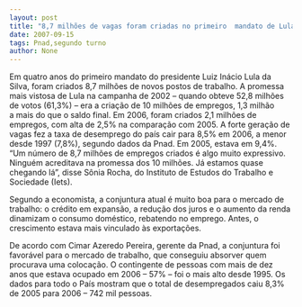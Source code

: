 ```yaml
---
layout: post
title: "8,7 milhões de vagas foram criadas no primeiro  mandato de Lula, segundo a Pnad"
date: 2007-09-15
tags: Pnad,segundo turno
author: None
---
```

Em quatro anos do primeiro mandato do presidente Luiz In&aacute;cio Lula da Silva, foram criados 8,7 milh&otilde;es de novos postos de trabalho. A promessa mais vistosa de Lula na campanha de 2002 &ndash; quando obteve 52,8 milh&otilde;es de votos (61,3%) &ndash; era a cria&ccedil;&atilde;o de 10 milh&otilde;es de empregos, 1,3 milh&atilde;o a&nbsp;mais do que o saldo final. 
Em 2006, foram criados 2,1 milh&otilde;es de empregos, com alta de 2,5% na compara&ccedil;&atilde;o com 2005. A forte gera&ccedil;&atilde;o de vagas fez a taxa de desemprego do pa&iacute;s cair para 8,5% em 2006, a menor desde 1997 (7,8%), segundo dados da Pnad.&nbsp;Em 2005, estava em 9,4%.
&ldquo;Um n&uacute;mero de 8,7 milh&otilde;es de empregos criados &eacute; algo muito expressivo. Ningu&eacute;m acreditava na promessa dos 10 milh&otilde;es. J&aacute; estamos quase chegando l&aacute;&rdquo;, disse S&ocirc;nia Rocha, do Instituto de Estudos do Trabalho e Sociedade (Iets). 

Segundo a economista, a conjuntura atual &eacute; muito boa para o mercado de trabalho: o cr&eacute;dito em expans&atilde;o, a redu&ccedil;&atilde;o dos juros e o aumento da renda dinamizam o consumo dom&eacute;stico, rebatendo no emprego. Antes, o crescimento estava mais vinculado &agrave;s exporta&ccedil;&otilde;es.&nbsp;

De acordo com&nbsp;Cimar Azeredo Pereira, gerente da Pnad, a conjuntura foi favor&aacute;vel para o mercado de trabalho, que conseguiu absorver quem procurava uma coloca&ccedil;&atilde;o. O contingente de pessoas com mais de dez anos que estava ocupado em 2006 &ndash; 57% &ndash; foi o mais alto desde 1995. Os dados para todo o Pa&iacute;s mostram que o total de desempregados caiu 8,3% de 2005 para 2006 &ndash; 742 mil pessoas.  